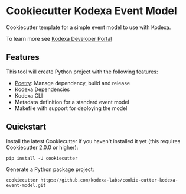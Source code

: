 # Cookiecutter Kodexa Event Model

Cookiecutter template for a simple event model to use with Kodexa.

To learn more see [Kodexa Developer Portal](https://developer.kodexa.ai)

## Features

This tool will create Python project with the following features:

* [Poetry](https://python-poetry.org/): Manage dependency, build and release
* Kodexa Dependencies
* Kodexa CLI
* Metadata definition for a standard event model
* Makefile with support for deploying the model

## Quickstart

Install the latest Cookiecutter if you haven't installed it yet (this requires Cookiecutter 2.0.0 or higher):

```
pip install -U cookiecutter
```

Generate a Python package project:

```
cookiecutter https://github.com/kodexa-labs/cookie-cutter-kodexa-event-model.git
```
